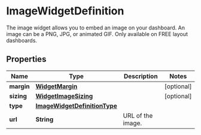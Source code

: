 

# ImageWidgetDefinition

The image widget allows you to embed an image on your dashboard. An image can be a PNG, JPG, or animated GIF. Only available on FREE layout dashboards.
## Properties

Name | Type | Description | Notes
------------ | ------------- | ------------- | -------------
**margin** | [**WidgetMargin**](WidgetMargin.md) |  |  [optional]
**sizing** | [**WidgetImageSizing**](WidgetImageSizing.md) |  |  [optional]
**type** | [**ImageWidgetDefinitionType**](ImageWidgetDefinitionType.md) |  | 
**url** | **String** | URL of the image. | 



